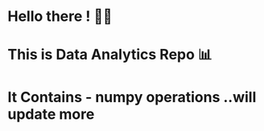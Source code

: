 # Hello there ! 🐱‍👓
# This is Data Analytics Repo 📊
# It Contains - numpy operations ..will update more 

